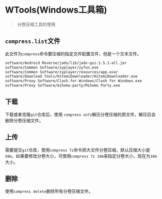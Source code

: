 # WTools(Windows工具箱)

> 分卷压缩工具的使用

## `compress.list`文件

此文件为`compress`命令要压缩的指定文件配置文件，他是一个文本文件。

```html
software/Android Reverse/jadx/lib/jadx-gui-1.5.1-all.jar
software/Common Software/zyplayer/zyfun.exe
software/Common Software/zyplayer/resources/app.asar
software/Download Tools/HitomiDownloader/HitomiDownloader.exe
software/Proxy Software/Clash.for.Windows/Clash for Windows.exe
software/Proxy Software/mihomo-party/Mihomo Party.exe
```

## 下载

下载或者克隆`git`仓库后，使用 `compress un7z`解压分卷压缩的原文件，解压后会删除分卷压缩文件。

## 上传

需要提交`git`仓库，使用`compress 7z`命令把大文件分卷压缩，默认压缩大小是`50m`，如果要修改分卷大小，可使用`compress 7z 10m`来指定分卷大小，现在为`10m`大小。

## 删除

使用`compress delete`删除所有分卷压缩文件。
